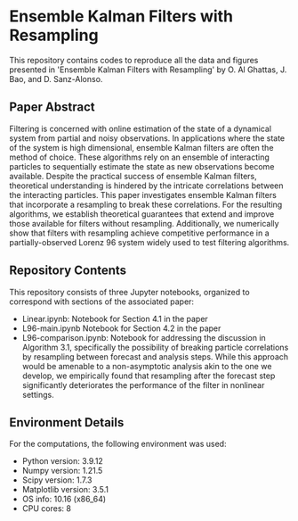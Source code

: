 # Ensemble Kalman Filters with Resampling
This repository contains codes to reproduce all the data and figures presented in 'Ensemble Kalman Filters with Resampling' by O. Al Ghattas, J. Bao, and D. Sanz-Alonso.

## Paper Abstract
Filtering is concerned with online estimation of the state of a dynamical system from partial and noisy observations. In applications where the state of the system is high dimensional, ensemble Kalman filters are often the method of choice. These algorithms rely on an ensemble of interacting particles to sequentially estimate the state as new observations become available. Despite the practical success of ensemble Kalman filters, theoretical understanding is hindered by the intricate correlations between the interacting particles. This paper investigates ensemble Kalman filters that incorporate a resampling to break these correlations. 
For the resulting algorithms, we establish theoretical guarantees that extend and improve those available for filters without resampling. Additionally, we numerically show that filters with resampling achieve competitive performance in a partially-observed Lorenz 96 system widely used to test filtering algorithms.

## Repository Contents
This repository consists of three Jupyter notebooks, organized to correspond with sections of the associated paper:
- Linear.ipynb: Notebook for Section 4.1 in the paper 
- L96-main.ipynb Notebook for Section 4.2 in the paper 
- L96-comparison.ipynb: Notebook for addressing the discussion in Algorithm 3.1, specifically the possibility of breaking particle correlations by resampling between forecast and analysis steps. While this approach would be amenable to a non-asymptotic analysis akin to the one we develop, we empirically found that resampling after the forecast step significantly deteriorates the performance of the filter in nonlinear settings. 

## Environment Details
For the computations, the following environment was used:
- Python version:  3.9.12
- Numpy version:  1.21.5
- Scipy version:  1.7.3
- Matplotlib version:  3.5.1
- OS info:  10.16 (x86_64)
- CPU cores:  8
